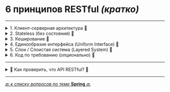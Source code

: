 # 6 принципов RESTful _(кратко)_

---



<details>
        <summary>1. Клиент-серверная архитектура 🔽</summary>

Четкое разделение между клиентом (_UI, мобильное приложение_) и сервером (_API, бизнес-логика_).

---
</details>


<details>
        <summary>2. Stateless (без состояния) 🔽</summary>

Каждый запрос содержит всю информацию для его обработки. 
Сервер не хранит состояние клиента (_например, сессии_).

---
</details>


<details>
        <summary>3. Кеширование 🔽</summary>

Ответы сервера могут кэшироваться для повышения производительности.

---
</details>


<details>
        <summary>4. Единообразие интерфейса (Uniform Interface) 🔽</summary>

Стандартизированные методы (`GET`, `POST`, `PUT`, `DELETE`) и ресурсы (`URI`) для предсказуемости.

* **Ресурсы** (например, `/users`)

* **Идентификация ресурсов** (`URL`)

* **Самодостаточные представления** (`JSON`/`XML`)

* **HATEOAS** (_гипермедиа для навигации_)

---
</details>


<details>
        <summary>5. Слои / Слоистая система (Layered System) 🔽</summary>

Архитектура разделена на слои, клиент не знает, с каким слоем взаимодействует.

, а так-же взаимодействует ли он напрямую с сервером 
или через промежуточные слои (_кеш, балансировщик, шлюз_).

---
</details>


<details>
        <summary>6. Код по требованию (опционально) 🔽</summary>

Сервер может передавать исполняемый код (_например, `JavaScript`_), 
но это редко используется в REST API.

---
</details>

---

<details>
        <summary>📝 Как проверить, что API RESTful? 🔽</summary>

* Использует **HTTP-методы** (`GET`, `POST`, `PUT`, `DELETE`) по назначению.

* Ресурсы имеют **уникальные URL** (`/users/1`, не `/getUser?id=1`).

* Нет **глаголов в URL** (только существительные: `/orders`, а не `/getOrders`).

* Возвращает **HTTP-статусы** (200, 404, 500) и **JSON/XML**.

Пример RESTful-запроса:
```http
GET /users/1 HTTP/1.1
Accept: application/json
```
</details>

---

[🔙 _к списку вопросов по теме_ **Spring** 🔙](/_ITM_old_version_FOR_DELETE/ITM06_Spring/Spring.md)
